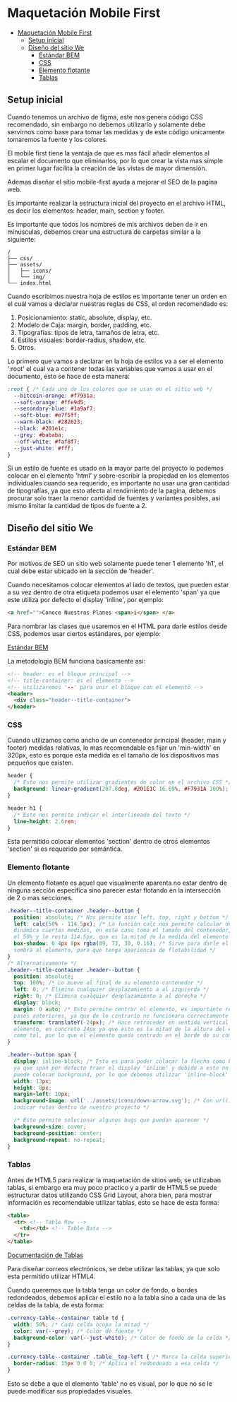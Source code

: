 # Maquetación Mobile First

- [Maquetación Mobile First](#maquetación-mobile-first)
  - [Setup inicial](#setup-inicial)
  - [Diseño del sitio We](#diseño-del-sitio-we)
    - [Estándar BEM](#estándar-bem)
    - [CSS](#css)
    - [Elemento flotante](#elemento-flotante)
    - [Tablas](#tablas)

## Setup inicial

Cuando tenemos un archivo de figma, este nos genera código CSS recomendado, sin
embargo no debemos utilizarlo y solamente debe servirnos como base para tomar las
medidas y de este código unicamente tomaremos la fuente y los colores.

El mobile first tiene la ventaja de que es mas fácil añadir elementos al escalar
el documento que eliminarlos, por lo que crear la vista mas simple en primer
lugar facilita la creación de las vistas de mayor dimensión.

Ademas diseñar el sitio mobile-first ayuda a mejorar el SEO de la pagina web.

Es importante realizar la estructura inicial del proyecto en el archivo HTML, es
decir los elementos: header, main, section y footer.

Es importante que todos los nombres de mis archivos deben de ir en minúsculas,
debemos crear una estructura de carpetas similar a la siguiente:

```text
/
├── css/
├── assets/
│   ├── icons/
│   └── img/
└── index.html
```

Cuando escribimos nuestra hoja de estilos es importante tener un orden en el cual
vamos a declarar nuestras reglas de CSS, el orden recomendado es:

1. Posicionamiento: static, absolute, display, etc.
2. Modelo de Caja: margin, border, padding, etc.
3. Tipografías: tipos de letra, tamaños de letra, etc.
4. Estilos visuales: border-radius, shadow, etc.
5. Otros.

Lo primero que vamos a declarar en la hoja de estilos va a ser el elemento ':root'
el cual va a contener todas las variables que vamos a usar en el documento, esto
se hace de esta manera:

```css
:root { /* Cada uno de los colores que se usan en el sitio web */
  --bitcoin-orange: #f7931a;
  --soft-orange: #ffe9d5;
  --secondary-blue: #1a9af7;
  --soft-blue: #e7f5ff;
  --warm-black: #282623;
  --black: #201e1c;
  --grey: #bababa;
  --off-white: #faf8f7;
  --just-white: #fff;
}
```

Si un estilo de fuente es usado en la mayor parte del proyecto lo podemos colocar
en el elemento 'html' y sobre-escribir la propiedad en los elementos individuales
cuando sea requerido, es importante no usar una gran cantidad de tipografías, ya
que esto afecta al rendimiento de la pagina, debemos procurar solo traer la menor
cantidad de fuentes y variantes posibles, asi mismo limitar la cantidad de tipos
de fuente a 2.

## Diseño del sitio We

### Estándar BEM

Por motivos de SEO un sitio web solamente puede tener 1 elemento 'h1', el cual
debe estar ubicado en la sección de 'header'.

Cuando necesitamos colocar elementos al lado de textos, que pueden estar a su vez
dentro de otra etiqueta podemos usar el elemento 'span' ya que este utiliza por
defecto el display 'inline', por ejemplo:

```html
<a href="">Conoce Nuestros Planes <span>i</span> </a>
```

Para nombrar las clases que usaremos en el HTML para darle estilos desde CSS,
podemos usar ciertos estándares, por ejemplo:

[Estándar BEM](https://en.bem.info/methodology/quick-start/)

La metodologia BEM funciona basicamente asi:

```html
<!-- header: es el bloque principal -->
<!-- title-container: es el elemento -->
<!-- utilizaremos '--' para unir el bloque con el elemento -->
<header>
  <div class="header--title-container">
</header>
```

### CSS

Cuando utilizamos como ancho de un contenedor principal (header, main y footer)
medidas relativas, lo mas recomendable es fijar un 'min-width' en 320px, esto es
porque esta medida es el tamaño de los dispositivos mas pequeños que existen.

```css
header {
  /* Esto nos permite utilizar gradientes de color en el archivo CSS */
  background: linear-gradient(207.8deg, #201E1C 16.69%, #F7931A 100%);
}

header h1 {
  /* Esto nos permite indicar el interlineado del texto */
  line-height: 2.6rem;
}
```

Esta permitido colocar elementos 'section' dentro de otros elementos 'section' si
es requerido por semántica.

### Elemento flotante

Un elemento flotante es aquel que visualmente aparenta no estar dentro de ninguna
sección especifica sino parecer estar flotando en la intersección de 2 o mas
secciones.

```css
.header--title-container .header--button {
  position: absolute; /* Nos permite usar left, top, right y bottom */
  left: calc(50% - 114.5px); /* La función calc nos permite calcular de manera
  dinámica ciertas medidas, en este caso toma el tamaño del contenedor, obtiene
  el 50% y le resta 114.5px, que es la mitad de la medida del elemento */
  box-shadow: 0 4px 8px rgba(89, 73, 30, 0.16); /* Sirve para darle el efecto de
  sombra al elemento, para que tenga apariencia de flotabilidad */
}
/* Alternativamente */
.header--title-container .header--button {
  position: absolute;
  top: 100%; /* Lo mueve al final de su elemento contenedor */
  left: 0; /* Elimina cualquier desplazamiento a al izquierda */
  right: 0; /* Elimina cualquier desplazamiento a al derecha */
  display: block;
  margin: 0 auto; /* Esto permite centrar el elemento, es importante realizar los
  pasos anteriores, ya que de lo contrario no funcionara correctamente */
  transform: translateY(-24px); /* Hace retroceder en sentido vertical el
  elemento, en concreto 24px ya que esto es la mitad de la altura del elemento
  como tal, por lo que el elemento queda centrado en el borde de su contenedor */
}

.header--button span {
  display: inline-block; /* Esto es para poder colocar la flecha como background
  ya que span por defecto traer el display 'inline' y debido a esto no se le
  puede colocar background, por lo que debemos utilizar 'inline-block' */
  width: 13px;
  height: 8px;
  margin-left: 10px;
  background-image: url('../assets/icons/down-arrow.svg'); /* Con url(), podemos
  indicar rutas dentro de nuestro proyecto */

  /* Esto permite solucionar algunos bugs que puedan aparecer */
  background-size: cover;
  background-position: center;
  background-repeat: no-repeat;
}
```

### Tablas

Antes de HTML5 para realizar la maquetación de sitios web, se utilizaban tablas,
si embargo era muy poco practico y a partir de HTML5 se puede estructurar datos
utilizando CSS Grid Layout, ahora bien, para mostrar información es recomendable
utilizar tablas, esto se hace de esta forma:

```html
<table>
  <tr> <!-- Table Row -->
    <td></td> <!-- Table Data -->
  </tr>
</table>
```

[Documentación de Tablas](https://developer.mozilla.org/es/docs/Web/HTML/Elemento/table)

Para diseñar correos electrónicos, se debe utilizar las tablas, ya que solo esta
permitido utilizar HTML4.

Cuando queremos que la tabla tenga un color de fondo, o bordes redondeados,
debemos aplicar el estilo no a la tabla sino a cada una de las celdas de la tabla,
de esta forma:

```css
.currency-table--container table td {
  width: 50%; /* Cada celda ocupa la mitad */
  color: var(--grey); /* Color de fuente */
  background-color: var(--just-white); /* Color de fondo de la celda */
}

.currency-table--container .table__top-left { /* Marca la celda superior izquierda */
  border-radius: 15px 0 0 0; /* Aplica el redondeado a esa celda */
}
```

Esto se debe a que el elemento 'table' no es visual, por lo que no se le puede
modificar sus propiedades visuales.